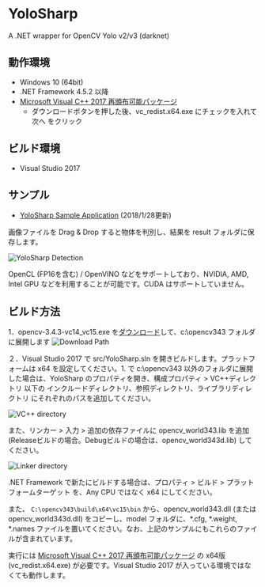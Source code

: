 ﻿# YoloSharp
A .NET wrapper for OpenCV Yolo v2/v3 (darknet)

## 動作環境
- Windows 10 (64bit)
- .NET Framework 4.5.2 以降
- [Microsoft Visual C++ 2017 再頒布可能パッケージ](https://visualstudio.microsoft.com/ja/downloads/?q=#other-ja)
  - ダウンロードボタンを押した後、vc_redist.x64.exe にチェックを入れて 次へ をクリック

## ビルド環境
- Visual Studio 2017

## サンプル
- [YoloSharp Sample Application](https://1drv.ms/f/s!AtVeMj_gKPtbpoUW41zX4dyXA32q2g) (2018/1/28更新)

画像ファイルを Drag & Drop すると物体を判別し、結果を result フォルダに保存します。

![YoloSharp Detection](https://user-images.githubusercontent.com/179872/34451961-7eae720c-ed78-11e7-96bf-baa5d0a3f835.png)

OpenCL (FP16を含む) / OpenVINO などをサポートしており、NVIDIA, AMD, Intel GPU などを利用することが可能です。CUDA はサポートしていません。

## ビルド方法
1．opencv-3.4.3-vc14_vc15.exe を[ダウンロード](https://github.com/opencv/opencv/releases/tag/3.4.3)して、c:\opencv343 フォルダに展開します
![Download Path](https://user-images.githubusercontent.com/179872/47597072-640b1500-d9c6-11e8-96b5-003fe12cdb24.png)

２．Visual Studio 2017 で src/YoloSharp.sln を開きビルドします。プラットフォームは x64 を設定してください。1. で c:\opencv343 以外のフォルダに展開した場合は、YoloSharp のプロパティを開き、構成プロパティ > VC++ディレクトリ 以下の インクルードディレクトリ、参照ディレクトリ、ライブラリディレクトリ にそれぞれのパスを追加してください。

![VC++ directory](https://user-images.githubusercontent.com/179872/47599334-e4da0900-d9e6-11e8-8523-05b1b5910ebc.png)

また、リンカー > 入力 > 追加の依存ファイルに opencv_world343.lib を追加 (Releaseビルドの場合。Debugビルドの場合は、opencv_world343d.lib) してください。

![Linker directory](https://user-images.githubusercontent.com/179872/47599328-b8be8800-d9e6-11e8-8da5-1b805265a3f7.png)

.NET Framework で新たにビルドする場合は、プロパティ > ビルド > プラットフォームターゲット を、Any CPU ではなく x64 にしてください。

また、
```C:\opencv343\build\x64\vc15\bin``` から、opencv_world343.dll (または opencv_world343d.dll) をコピーし、model フォルダに、*.cfg, *.weight, *.names ファイルを置いてください。なお、上記のサンプルにもこれらのファイルが含まれています。

実行には [Microsoft Visual C++ 2017 再頒布可能パッケージ](https://visualstudio.microsoft.com/ja/downloads/?q=#other-ja) の x64版 (vc_redist.x64.exe) が必要です。Visual Studio 2017 が入っている環境ではなくても動作します。

